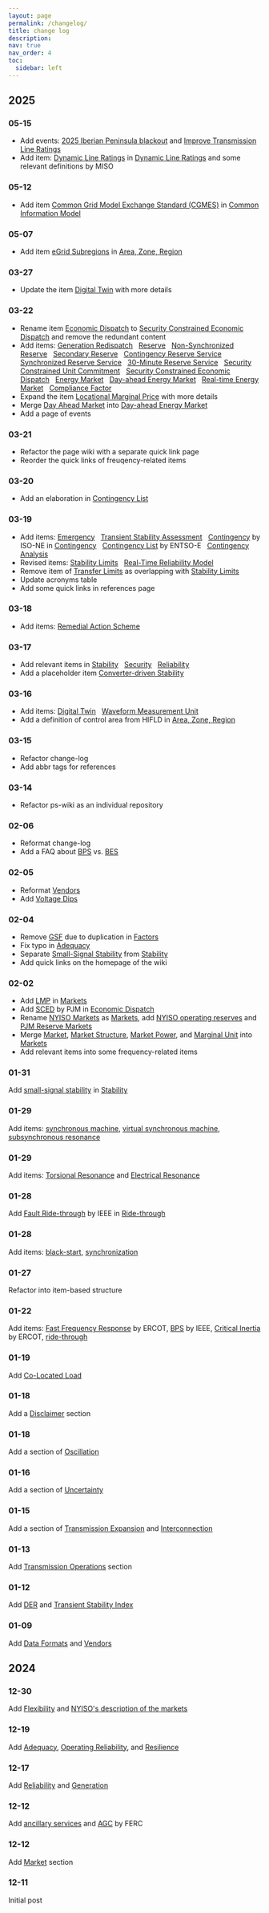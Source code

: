 ```yaml
---
layout: page
permalink: /changelog/
title: change log
description:
nav: true
nav_order: 4
toc:
  sidebar: left
---
```


## 2025

### 05-15

- Add events: [2025 Iberian Peninsula blackout](/projects/2025-iberian-peninsula-blackout) and [Improve Transmission Line Ratings](/projects/improve-transmission-line-ratings)
- Add item: <u>Dynamic Line Ratings</u> in [Dynamic Line Ratings](/wiki/dynamic-line-ratings) and some relevant definitions by MISO

### 05-12

- Add item <u>Common Grid Model Exchange Standard (CGMES)</u> in [Common Information Model](/wiki/common-information-model)

### 05-07

- Add item <u>eGrid Subregions</u> in [Area, Zone, Region](/wiki/area-zone-region)

### 03-27

- Update the item [Digital Twin](/wiki/digital-twin) with more details

### 03-22

- Rename item <u>Economic Dispatch</u> to [Security Constrained Economic Dispatch](/wiki/security-constrained-economic-dispatch) and remove the redundant content
- Add items: [Generation Redispatch](/wiki/generation-redispatch) &nbsp; [Reserve](/wiki/reserve) &nbsp; [Non-Synchronized Reserve](/wiki/non-synchronized-reserve) &nbsp; [Secondary Reserve](/wiki/secondary-reserve) &nbsp; [Contingency Reserve Service](/wiki/contingency-reserve-service) &nbsp; [Synchronized Reserve Service](/wiki/synchronized-reserve-service) &nbsp; [30-Minute Reserve Service](/wiki/30-minute-reserve-service) &nbsp; [Security Constrained Unit Commitment](/wiki/security-constrained-unit-commitment) &nbsp; [Security Constrained Economic Dispatch](/wiki/security-constrained-economic-dispatch) &nbsp; [Energy Market](/wiki/energy-market) &nbsp; [Day-ahead Energy Market](/wiki/day-ahead-energy-market) &nbsp; [Real-time Energy Market](/wiki/real-time-energy-market) &nbsp; [Compliance Factor](/wiki/compliance-factor)
- Expand the item [Locational Marginal Price](/wiki/locational-marginal-price) with more details
- Merge <u>Day Ahead Market</u> into [Day-ahead Energy Market](/wiki/day-ahead-energy-market)
- Add a page of events

### 03-21

- Refactor the page wiki with a separate quick link page
- Reorder the quick links of freuqency-related items

### 03-20

- Add an elaboration in [Contingency List](/wiki/contingency-list)

### 03-19

- Add items: [Emergency](/wiki/emergency) &nbsp; [Transient Stability Assessment](/wiki/transient-stability-assessment) &nbsp; <u>Contingency</u> by ISO-NE in [Contingency](/wiki/contingency) &nbsp; [Contingency List](/wiki/contingency-list) by ENTSO-E &nbsp; [Contingency Analysis](/wiki/contingency-analysis)
- Revised items: [Stability Limits](/wiki/stability-limits) &nbsp; [Real-Time Reliability Model](/wiki/real-time-reliability-model)
- Remove item of <u>Transfer Limits</u> as overlapping with <u>Stability Limits</u>
- Update acronyms table
- Add some quick links in references page

### 03-18

- Add items: [Remedial Action Scheme](/wiki/remedial-action-scheme)

### 03-17

- Add relevant items in [Stability](/wiki/stability) &nbsp; [Security](/wiki/security) &nbsp; [Reliability](/wiki/reliability)
- Add a placeholder item [Converter-driven Stability](/wiki/converter-driven-stability)

### 03-16

- Add items: [Digital Twin](/wiki/digital-twin) &nbsp; [Waveform Measurement Unit](/wiki/waveform-measurement-unit)
- Add a definition of control area from HIFLD in [Area, Zone, Region](/wiki/area-zone-region)

### 03-15

- Refactor change-log
- Add abbr tags for references

### 03-14

- Refactor ps-wiki as an individual repository

### 02-06

- Reformat change-log
- Add a FAQ about <u>BPS</u> vs. <u>BES</u>

### 02-05

- Reformat <u>Vendors</u>
- Add <u>Voltage Dips</u>

### 02-04

- Remove <u>GSF</u> due to duplication in <u>Factors</u>
- Fix typo in <u>Adequacy</u>
- Separate <u>Small-Signal Stability</u> from <u>Stability</u>
- Add quick links on the homepage of the wiki

### 02-02

- Add <u>LMP</u> in <u>Markets</u>
- Add <u>SCED</u> by PJM in <u>Economic Dispatch</u>
- Rename <u>NYISO Markets</u> as <u>Markets</u>, add <u>NYISO operating reserves</u> and <u>PJM Reserve Markets</u>
- Merge <u>Market</u>, <u>Market Structure</u>, <u>Market Power</u>, and <u>Marginal Unit</u> into <u>Markets</u>
- Add relevant items into some frequency-related items

### 01-31

Add <u>small-signal stability</u> in <u>Stability</u>

### 01-29

Add items: <u>synchronous machine</u>, <u>virtual synchronous machine</u>, <u>subsynchronous resonance</u>

### 01-29

Add items: <u>Torsional Resonance</u> and [Electrical Resonance](/wiki/electrical-resonance)

### 01-28

Add <u>Fault Ride-through</u> by IEEE in [Ride-through](/wiki/ride-through)

### 01-28

Add items: <u>black-start</u>, <u>synchronization</u>

### 01-27

Refactor into item-based structure

### 01-22

Add items: <u>Fast Frequency Response</u> by ERCOT, <u>BPS</u> by IEEE, <u>Critical Inertia</u> by ERCOT, <u>ride-through</u>

### 01-19

Add <u>Co-Located Load</u>

### 01-18

Add a <u>Disclaimer</u> section

### 01-18

Add a section of <u>Oscillation</u>

### 01-16

Add a section of <u>Uncertainty</u>

### 01-15

Add a section of <u>Transmission Expansion</u> and <u>Interconnection</u>

### 01-13

Add <u>Transmission Operations</u> section

### 01-12

Add <u>DER</u> and <u>Transient Stability Index</u>

### 01-09

Add <u>Data Formats</u> and <u>Vendors</u>

## 2024

### 12-30

Add <u>Flexibility</u> and <u>NYISO's description of the markets</u>

### 12-19

Add <u>Adequacy</u>, <u>Operating Reliability</u>, and <u>Resilience</u>

### 12-17

Add <u>Reliability</u> and <u>Generation</u>

### 12-12

Add <u>ancillary services</u> and <u>AGC</u> by FERC

### 12-12

Add <u>Market</u> section

### 12-11

Initial post
